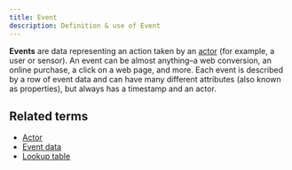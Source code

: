 ```yaml
---
title: Event
description: Definition & use of Event
---
```


**Events** are data representing an action taken by an [actor](../actor) (for example, a user or sensor). An event can be almost anything–a web conversion, an online purchase, a click on a web page, and more. Each event is described by a row of event data and can have many different attributes (also known as properties), but always has a timestamp and an actor.

## Related terms

- [Actor](../actor)
- [Event data](/measure_iq/key-concepts-and-terminology/what-is-event-data)
- [Lookup table](../lookup-table)
